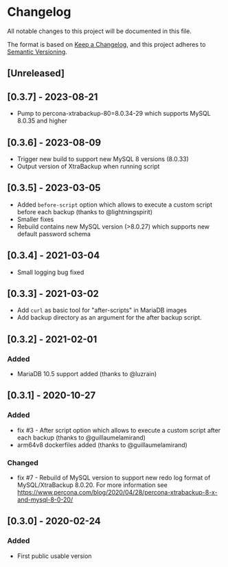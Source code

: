 # Changelog
All notable changes to this project will be documented in this file.

The format is based on [Keep a Changelog](https://keepachangelog.com/en/1.0.0/),
and this project adheres to [Semantic Versioning](https://semver.org/spec/v2.0.0.html).

## [Unreleased]

## [0.3.7] - 2023-08-21

- Pump to percona-xtrabackup-80=8.0.34-29 which supports MySQL 8.0.35 and higher

## [0.3.6] - 2023-08-09

- Trigger new build to support new MySQL 8 versions (8.0.33)
- Output version of XtraBackup when running script

## [0.3.5] - 2023-03-05

- Added `before-script` option which allows to execute a custom script before each backup (thanks to @lightningspirit)
- Smaller fixes
- Rebuild contains new MySQL version (>8.0.27) which supports new default password schema

## [0.3.4] - 2021-03-04

- Small logging bug fixed

## [0.3.3] - 2021-03-02

- Add `curl` as basic tool for "after-scripts" in MariaDB images
- Add backup directory as an argument for the after backup script.

## [0.3.2] - 2021-02-01

### Added
- MariaDB 10.5 support added (thanks to @luzrain)

## [0.3.1] - 2020-10-27

### Added
- fix #3 - After script option which allows to execute a custom script after each backup (thanks to @guillaumelamirand)
- arm64v8 dockerfiles added (thanks to @guillaumelamirand)

### Changed
- fix #7 - Rebuild of MySQL version to support new redo log format of MySQL/XtraBackup 8.0.20. For more information see https://www.percona.com/blog/2020/04/28/percona-xtrabackup-8-x-and-mysql-8-0-20/ 

## [0.3.0] - 2020-02-24
### Added
- First public usable version
